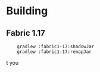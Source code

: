 # Building
## Fabric 1.17
```
    gradlew :fabric1-17:shadowJar
    gradlew :fabric1-17:remapJar
```
t you
